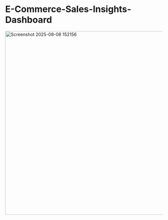 # E-Commerce-Sales-Insights-Dashboard

<img width="1128" height="586" alt="Screenshot 2025-08-08 152156" src="https://github.com/user-attachments/assets/b3dbb973-f363-456d-ad1d-2063bc3d4a32" />

